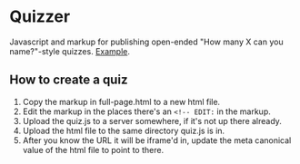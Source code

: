 # Quizzer
Javascript and markup for publishing open-ended "How many X can you name?"-style quizzes. [Example](http://www.denverpost.com/2017/01/11/quiz-denver-broncos-coaches/).

## How to create a quiz

1. Copy the markup in full-page.html to a new html file.
2. Edit the markup in the places there's an `<!-- EDIT:` in the markup.
3. Upload the quiz.js to a server somewhere, if it's not up there already.
4. Upload the html file to the same directory quiz.js is in.
5. After you know the URL it will be iframe'd in, update the meta canonical value of the html file to point to there.
